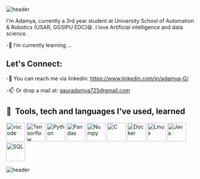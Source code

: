 ![header](https://capsule-render.vercel.app/api?type=waving&height=220&color=0:f72585,100:4361ee&text=Hello%20I'm%20Adamya&textBg=false&fontAlign=51&animation=scaleIn&reversal=true&stroke=7A3891&strokeWidth=0&fontColor=FDFBFD%20&fontSize=70)

I'm Adamya, currently a 3rd year student at University School of Automation & Robotics (USAR, GGSIPU EDC)😄.
I love Artificial intelligence and data science. 


-🌱 I’m currently learning ...

## Let's Connect: 
-💬 You can reach me via linkedin: https://www.linkedin.com/in/adamya-G/

-📫 Or drop a mail at: gauradamya725@gmail.com


<h2> 🚀 &nbsp;Tools, tech and languages I've used, learned</h2>
<p align="left">
<img src="https://cdn.jsdelivr.net/gh/devicons/devicon/icons/vscode/vscode-original.svg" alt="vscode" width="50" height="50"/>
<img src="https://cdn.jsdelivr.net/gh/devicons/devicon@latest/icons/tensorflow/tensorflow-original.svg" alt="Tensorflow" width="50" height="50"/>
<img src="https://cdn.jsdelivr.net/gh/devicons/devicon@latest/icons/python/python-original.svg" alt="Python" width="50" height="50"/>
<img src="https://cdn.jsdelivr.net/gh/devicons/devicon@latest/icons/pandas/pandas-original-wordmark.svg"  alt="Pandas" width="50" height="50"/>
<img src="https://cdn.jsdelivr.net/gh/devicons/devicon@latest/icons/numpy/numpy-plain-wordmark.svg"  alt="Numpy" width="50" height="50"/>
<img src="https://cdn.jsdelivr.net/gh/devicons/devicon@latest/icons/c/c-original.svg" alt="C" width="50" height="50"/>
<img src="https://cdn.jsdelivr.net/gh/devicons/devicon@latest/icons/docker/docker-original-wordmark.svg" alt="Docker" width="50" height="50"/>
<img src="https://cdn.jsdelivr.net/gh/devicons/devicon@latest/icons/linux/linux-original.svg" alt="Linux" width="50" height="50"/>
<img src="https://cdn.jsdelivr.net/gh/devicons/devicon@latest/icons/java/java-original-wordmark.svg" alt="Java" width="50" height="50"/>
<img src="https://cdn.jsdelivr.net/gh/devicons/devicon@latest/icons/azuresqldatabase/azuresqldatabase-original.svg" alt="SQL" width="50" height="50" />        
</p>

![header](https://capsule-render.vercel.app/api?type=waving&height=120&color=0:f72585,100:4361ee&textBg=false&fontAlign=51&animation=scaleIn&reversal=true&stroke=7A3891&strokeWidth=0&fontColor=FDFBFD%20&fontSize=70&section=footer)

